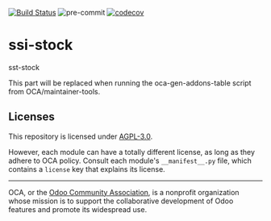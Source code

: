 [![Build Status](https://travis-ci.com/open-synergy/ssi-stock.svg?branch=14.0)](https://travis-ci.com/open-synergy/ssi-stock)
![pre-commit](https://github.com/open-synergy/ssi-stock/actions/workflows/pre-commit.yml/badge.svg)
[![codecov](https://codecov.io/gh/open-synergy/ssi-stock/branch/14.0/graph/badge.svg)](https://codecov.io/gh/open-synergy/ssi-stock)

<!-- /!\ do not modify above this line -->

# ssi-stock

sst-stock

<!-- /!\ do not modify below this line -->

<!-- prettier-ignore-start -->

[//]: # (addons)

This part will be replaced when running the oca-gen-addons-table script from OCA/maintainer-tools.

[//]: # (end addons)

<!-- prettier-ignore-end -->

## Licenses

This repository is licensed under [AGPL-3.0](LICENSE).

However, each module can have a totally different license, as long as they adhere to OCA
policy. Consult each module's `__manifest__.py` file, which contains a `license` key
that explains its license.

----

OCA, or the [Odoo Community Association](http://odoo-community.org/), is a nonprofit
organization whose mission is to support the collaborative development of Odoo features
and promote its widespread use.
